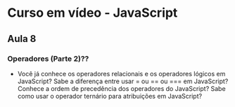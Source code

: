 # Curso em vídeo - JavaScript 

## Aula 8
###  Operadores (Parte 2)??
- Você já conhece os operadores relacionais e os operadores lógicos em JavaScript? Sabe a diferença entre usar = ou == ou === em JavaScript? Conhece a ordem de precedência dos operadores do JavaScript? Sabe como usar o operador ternário para atribuições em JavaScript?